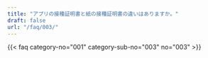 ```yaml
---
title: "アプリの接種証明書と紙の接種証明書の違いはありますか。"
draft: false
url: "/faq/003/"
---
```


{{< faq category-no="001" category-sub-no="003" no="003" >}}
